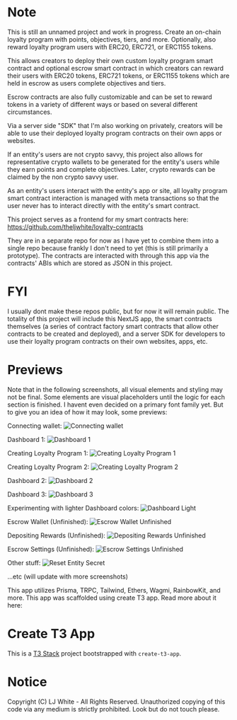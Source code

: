 # Note

This is still an unnamed project and work in progress. Create an on-chain loyalty program with points, objectives, tiers, and more. Optionally, also reward loyalty program users with ERC20, ERC721, or ERC1155 tokens.

This allows creators to deploy their own custom loyalty program smart contract and optional escrow smart contract in which creators can reward their users with ERC20 tokens, ERC721 tokens, or ERC1155 tokens which are held in escrow as users complete objectives and tiers.

Escrow contracts are also fully customizable and can be set to reward tokens in a variety of different ways or based on several different circumstances.

Via a server side "SDK" that I'm also working on privately, creators will be able to use their deployed loyalty program contracts on their own apps or websites.

If an entity's users are not crypto savvy, this project also allows for representative crypto wallets to be generated for the entity's users while they earn points and complete objectives. Later, crypto rewards can be claimed by the non crypto savvy user.

As an entity's users interact with the entity's app or site, all loyalty program smart contract interaction is managed with meta transactions so that the user never has to interact directly with the entity's smart contract.

This project serves as a frontend for my smart contracts here:
https://github.com/theljwhite/loyalty-contracts

They are in a separate repo for now as I have yet to combine them into a single repo because frankly I don't need to yet (this is still primarily a prototype). The contracts are interacted with through this app via the contracts' ABIs which are stored as JSON in this project.

# FYI

I usually dont make these repos public, but for now it will remain public.
The totality of this project will include this NextJS app, the smart contracts themselves (a series of contract factory smart contracts that allow other contracts to be created and deployed), and a server SDK for developers to use their loyalty program contracts on their own websites, apps, etc.

# Previews

Note that in the following screenshots, all visual elements and styling may not be final. Some elements are visual placeholders until the logic for each section is finished. I havent even decided on a primary font family yet. But to give you an idea of how it may look, some previews:

Connecting wallet:
![Connecting wallet](https://i.ibb.co/YP9Zb3g/connect-Wallet-New.png)

Dashboard 1:
![Dashboard 1](https://i.ibb.co/3SVtRz6/dashboard-New.png)

Creating Loyalty Program 1:
![Creating Loyalty Program 1](https://i.ibb.co/s6tNT1m/create-Obj.png)

Creating Loyalty Program 2:
![Creating Loyalty Program 2](https://i.ibb.co/t2VSpD7/deploy-Summary.png)

Dashboard 2:
![Dashboard 2](https://i.ibb.co/WvNXf4b/dbHome.png)

Dashboard 3:
![Dashboard 3](https://i.ibb.co/LvCdvPS/overview-New.png)

Experimenting with lighter Dashboard colors:
![Dashboard Light](https://i.ibb.co/GvdN79h/lightcropped.png)

Escrow Wallet (Unfinished):
![Escrow Wallet Unfinished](https://i.ibb.co/6tfBvGJ/escrow-Wallet-New.png)

Depositing Rewards (Unfinished):
![Depositing Rewards Unfinished](https://i.ibb.co/Kmdz9zf/erc721-Deposit.png)

Escrow Settings (Unfinished):
![Escrow Settings Unfinished](https://i.ibb.co/ygW6k60/escrow-Settings-ERC721.png)

Other stuff:
![Reset Entity Secret](https://i.ibb.co/Jx165kX/resetNew.png)

...etc (will update with more screenshots)

This app utilizes Prisma, TRPC, Tailwind, Ethers, Wagmi, RainbowKit, and more.
This app was scaffolded using create T3 app. Read more about it here:

# Create T3 App

This is a [T3 Stack](https://create.t3.gg/) project bootstrapped with `create-t3-app`.

# Notice

Copyright (C) LJ White - All Rights Reserved.
Unauthorized copying of this code via any medium is strictly prohibited.
Look but do not touch please.
